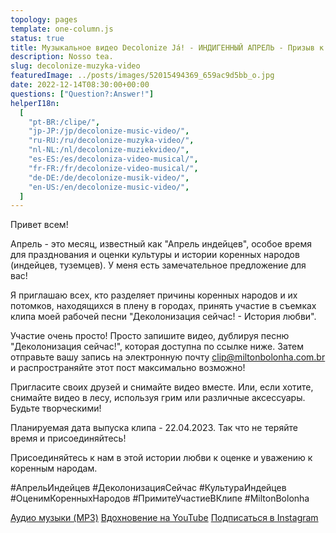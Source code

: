 ```yaml
---
topology: pages
template: one-column.js
status: true
title: Музыкальное видео Decolonize Já! - ИНДИГЕННЫЙ АПРЕЛЬ - Призыв к записи видео
description: Nosso tea.
slug: decolonize-muzyka-video
featuredImage: ../posts/images/52015494369_659ac9d5bb_o.jpg
date: 2022-12-14T08:30:00+00:00
questions: ["Question?:Answer!"]
helperI18n:
  [
    "pt-BR:/clipe/",
    "jp-JP:/jp/decolonize-music-video/",
    "ru-RU:/ru/decolonize-muzyka-video/",
    "nl-NL:/nl/decolonize-muziekvideo/",
    "es-ES:/es/decoloniza-video-musical/",
    "fr-FR:/fr/decolonize-video-musical/",
    "de-DE:/de/decolonize-musik-video/",
    "en-US:/en/decolonize-music-video/",
  ]
---
```


Привет всем!

Апрель - это месяц, известный как "Апрель индейцев", особое время для празднования и оценки культуры и истории коренных народов (индейцев, туземцев). У меня есть замечательное предложение для вас!

Я приглашаю всех, кто разделяет причины коренных народов и их потомков, находящихся в плену в городах, принять участие в съемках клипа моей рабочей песни "Деколонизация сейчас! - История любви".

Участие очень просто! Просто запишите видео, дублируя песню "Деколонизация сейчас!", которая доступна по ссылке ниже. Затем отправьте вашу запись на электронную почту clip@miltonbolonha.com.br и распространяйте этот пост максимально возможно!

Пригласите своих друзей и снимайте видео вместе. Или, если хотите, снимайте видео в лесу, используя грим или различные аксессуары. Будьте творческими!

Планируемая дата выпуска клипа - 22.04.2023. Так что не теряйте время и присоединяйтесь!

Присоединяйтесь к нам в этой истории любви к оценке и уважению к коренным народам.

#АпрельИндейцев #ДеколонизацияСейчас #КультураИндейцев #ОценимКоренныхНародов #ПримитеУчастиеВКлипе #MiltonBolonha

[Аудио музыки (MP3)](https://miltonbolonha.com.br/decolonize-ja.mp3)
[Вдохновение на YouTube](https://www.youtube.com/watch?v=2oPCV6kCNE0)
[Подписаться в Instagram](https://instagram.com/miltonbolonha_)
